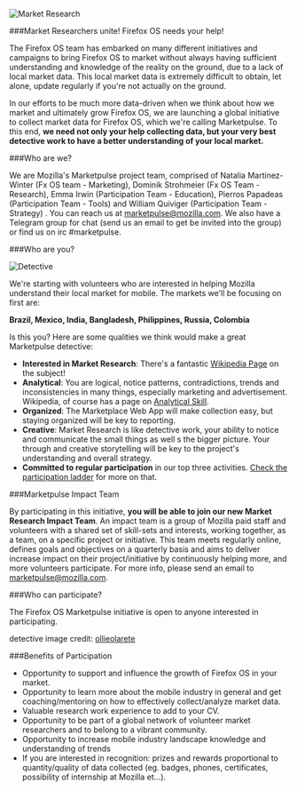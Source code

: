 ![Market Research](https://marketpulse.mozilla.community/static/img/marketpulse.svg)

###Market Researchers unite! Firefox OS needs your help! 

The Firefox OS team has embarked on many different initiatives and campaigns to bring Firefox OS to market without always having sufficient understanding and knowledge of the reality on the ground, due to a lack of local market data. This local market data is extremely difficult to obtain, let alone, update regularly if you're not actually on the ground. 

In our efforts to be much more data-driven when we think about how we market and ultimately grow Firefox OS, we are launching a global initiative to collect market data for Firefox OS, which we're calling Marketpulse. To this end, **we need not only your help collecting data, but your very best detective work to have a better understanding of your local market.**

###Who are we?

We are Mozilla's Marketpulse project team, comprised of Natalia Martinez-Winter (Fx OS team - Marketing), Dominik Strohmeier (Fx OS Team - Research), Emma Irwin (Participation Team - Education), Pierros Papadeas (Participation Team - Tools) and William Quiviger (Participation Team - Strategy) . You can reach us at [marketpulse@mozilla.com](mailto:marketpulse@mozilla.com).
We also have a Telegram group for chat (send us an email to get be invited into the group) or find us on irc #marketpulse.

###Who are you?

![Detective](http://tiptoes.ca/wp-content/uploads/2015/02/3028314931_53d4aa5fc2_z.jpg)

We're starting with volunteers who are interested in helping Mozilla understand their local market for mobile.  The markets we'll be focusing on first are:

**Brazil, Mexico, India, Bangladesh, Philippines, Russia, Colombia**

Is this you?  Here are some qualities we think would make a great Marketpulse detective:

* **Interested in Market Research**: There's a fantastic [Wikipedia Page](http://en.wikipedia.org/wiki/Market_research) on the subject!
* **Analytical**: You are logical,  notice patterns, contradictions, trends and  inconsistencies in many things, especially marketing and advertisement. Wikipedia, of course has a page on [Analytical Skill](http://en.wikipedia.org/wiki/Analytical_skill).
* **Organized**: The Marketplace Web App will make collection easy, but staying organized will be key to reporting.
* **Creative**: Market Research is like detective work, your ability to notice and communicate the small things as well s the bigger picture. Your through and creative storytelling will be key to the project's understanding and overall strategy. 
* **Committed to regular participation** in our top three activities.  [Check the participation ladder](http://education.mozilla-community.org/modules/market_pulse/participation/) for more on that.

###Marketpulse Impact Team

By participating in this initiative, **you will be able to join our new Market Research Impact Team**. An impact team is a group of Mozilla paid staff and volunteers with a shared set of skill-sets and interests, working together, as a team, on a specific project or initiative. This team meets regularly online, defines goals and objectives on a quarterly basis and aims to deliver increase impact on their project/initiative by continuously helping more, and more volunteers participate.  For more info, please send an email to [marketpulse@mozilla.com](mailto:marketpulse@mozilla.com).

###Who can participate?

The Firefox OS Marketpulse initiative is open to anyone interested in participating.

detective image credit: [ollieolarete](https://www.flickr.com/photos/ollieolarte/)

###Benefits of Participation

* Opportunity to support and influence the growth of Firefox OS in your market.
* Opportunity to learn more about the mobile industry in general and get coaching/mentoring on how to effectively collect/analyze market data.
* Valuable research work experience to add to your CV.
* Opportunity to be part of a global network of volunteer market researchers and to belong to a vibrant community.
* Opportunity to increase mobile industry landscape knowledge and understanding of trends
* If you are interested in recognition: prizes and rewards proportional to quantity/quality of data collected  (eg. badges, phones, certificates, possibility of internship at Mozilla et…).  










